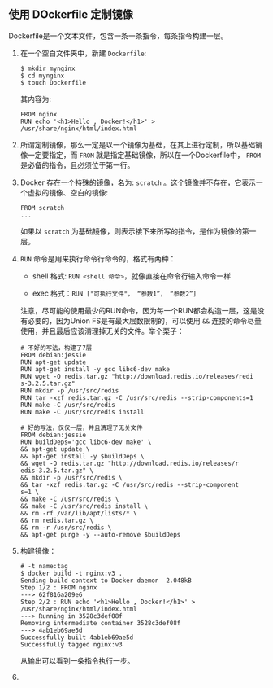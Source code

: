 ## 使用 DOckerfile 定制镜像
Dockerfile是一个文本文件，包含一条一条指令，每条指令构建一层。

1. 在一个空白文件夹中，新建 `Dockerfile`:
    ```shell
    $ mkdir mynginx
    $ cd mynginx
    $ touch Dockerfile
    ```
    其内容为:
    ```shell
    FROM nginx
    RUN echo '<h1>Hello , Docker!</h1>' > /usr/share/nginx/html/index.html
    ```
2. 所谓定制镜像，那么一定是以一个镜像为基础，在其上进行定制，所以基础镜像一定要指定，而 `FROM` 就是指定基础镜像，所以在一个Dockerfile中， `FROM` 是必备的指令，且必须位于第一行。

3. Docker 存在一个特殊的镜像，名为: `scratch` 。这个镜像并不存在，它表示一个虚拟的镜像、空白的镜像:
    ```shell
    FROM scratch
    ...

    ```
    如果以 `scratch` 为基础镜像，则表示接下来所写的指令，是作为镜像的第一层。

4. `RUN` 命令是用来执行命令行命令的，格式有两种：

    - shell 格式: `RUN <shell 命令>`，就像直接在命令行输入命令一样

    - exec 格式：`RUN ["可执行文件"， “参数1”， “参数2”]`

    注意，尽可能的使用最少的RUN命令，因为每一个RUN都会构造一层，这是没有必要的，因为Union FS是有最大层数限制的，可以使用 `&&` 连接的命令尽量使用，并且最后应该清理掉无关的文件。举个栗子：

    ```shell
    # 不好的写法，构建了7层
    FROM debian:jessie
    RUN apt-get update
    RUN apt-get install -y gcc libc6-dev make
    RUN wget -O redis.tar.gz "http://download.redis.io/releases/redi
    s-3.2.5.tar.gz"
    RUN mkdir -p /usr/src/redis
    RUN tar -xzf redis.tar.gz -C /usr/src/redis --strip-components=1
    RUN make -C /usr/src/redis
    RUN make -C /usr/src/redis install

    # 好的写法，仅仅一层，并且清理了无关文件
    FROM debian:jessie
    RUN buildDeps='gcc libc6-dev make' \
    && apt-get update \
    && apt-get install -y $buildDeps \
    && wget -O redis.tar.gz "http://download.redis.io/releases/r
    edis-3.2.5.tar.gz" \
    && mkdir -p /usr/src/redis \
    && tar -xzf redis.tar.gz -C /usr/src/redis --strip-component
    s=1 \
    && make -C /usr/src/redis \
    && make -C /usr/src/redis install \
    && rm -rf /var/lib/apt/lists/* \
    && rm redis.tar.gz \
    && rm -r /usr/src/redis \
    && apt-get purge -y --auto-remove $buildDeps

    ```

5. 构建镜像：
    ```shell
    # -t name:tag
    $ docker build -t nginx:v3 .
    Sending build context to Docker daemon  2.048kB
    Step 1/2 : FROM nginx
    ---> 62f816a209e6
    Step 2/2 : RUN echo '<h1>Hello , Docker!</h1>' > /usr/share/nginx/html/index.html
    ---> Running in 3528c3def08f
    Removing intermediate container 3528c3def08f
    ---> 4ab1eb69ae5d
    Successfully built 4ab1eb69ae5d
    Successfully tagged nginx:v3

    ```
    从输出可以看到一条指令执行一步。

6. 